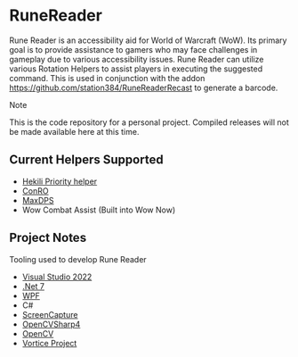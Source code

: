 # RuneReader
Rune Reader is an accessibility aid for World of Warcraft (WoW). 
Its primary goal is to provide assistance to gamers who may face challenges in gameplay due to various accessibility issues.
Rune Reader can utilize various Rotation Helpers to assist players in executing the suggested command.
This is used in conjunction with the addon https://github.com/station384/RuneReaderRecast to generate a barcode.

> [!NOTE]
> This is the code repository for a personal project.  Compiled releases will not be made available here at this time.

Current Helpers Supported
-------------
* [Hekili Priority helper](https://github.com/Hekili/hekili)
* [ConRO](https://github.com/Vae2009/ConRO)
* [MaxDPS](https://github.com/kaminaris/MaxDps)
* Wow Combat Assist (Built into Wow Now)


Project Notes
-------------
Tooling used to develop Rune Reader
* [Visual Studio 2022](https://visualstudio.microsoft.com/vs/community/)
* [.Net 7](https://dotnet.microsoft.com/en-us/download/dotnet/7.0) 
* [WPF](https://github.com/dotnet/wpf)
* C#
* [ScreenCapture](https://github.com/DarthAffe/ScreenCapture.NET)
* [OpenCVSharp4](https://github.com/shimat/opencvsharp)
* [OpenCV](https://github.com/opencv)
* [Vortice Project](https://github.com/amerkoleci/Vortice.Windows)




